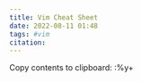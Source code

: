 ```yaml
---
title: Vim Cheat Sheet 
date: 2022-08-11 01:48
tags: #vim 
citation: 
---
```


Copy contents to clipboard: :%y+
